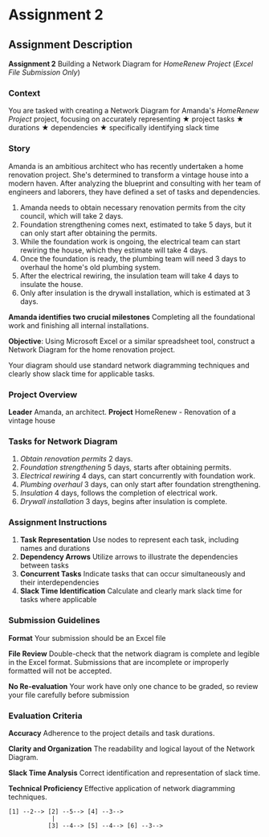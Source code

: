 # Assignment 2

## Assignment Description

<b>Assignment 2</b>
Building a Network Diagram for <i>HomeRenew Project</i> 
(*Excel File Submission Only*)

### Context 
You are tasked with creating a Network Diagram for Amanda's <i>HomeRenew Project</i>  project,
focusing on
accurately representing 
&starf; project tasks
&starf; durations
&starf; dependencies
&starf; specifically identifying slack time

### Story
Amanda is an ambitious architect who has recently undertaken a home renovation project. She's determined to transform a vintage house into a modern haven. After analyzing the blueprint and consulting with her team
of engineers and laborers, they have defined a set of tasks and dependencies.

1. Amanda needs to obtain necessary renovation permits from the city council, which will take 2 days.
2. Foundation strengthening comes next, estimated to take 5 days, but it can only start after obtaining the
permits.
1. While the foundation work is ongoing, the electrical team can start rewiring the house, which they
estimate will take 4 days.
1. Once the foundation is ready, the plumbing team will need 3 days to overhaul the home's old plumbing
system.
1. After the electrical rewiring, the insulation team will take 4 days to insulate the house.
2. Only after insulation is the drywall installation, which is estimated at 3 days.

<b>Amanda identifies two crucial milestones</b> Completing all the foundational work and finishing all internal installations.

<b>Objective</b>: Using Microsoft Excel or a similar spreadsheet tool, construct a Network Diagram for the home renovation project.

Your diagram should use standard network diagramming techniques and clearly show slack time for applicable tasks.

### Project Overview
**Leader** Amanda, an architect.
**Project** HomeRenew - Renovation of a vintage house

### Tasks for Network Diagram
1. *Obtain renovation permits* 2 days.
2. *Foundation strengthening* 5 days, starts after obtaining permits.
3. *Electrical rewiring* 4 days, can start concurrently with foundation work.
4. *Plumbing overhaul* 3 days, can only start after foundation strengthening.
5. *Insulation* 4 days, follows the completion of electrical work.
6. *Drywall installation* 3 days, begins after insulation is complete.

### Assignment Instructions

1. <b>Task Representation</b> Use nodes to represent each task, including names and durations
2. <b>Dependency Arrows</b> Utilize arrows to illustrate the dependencies between tasks
3. <b>Concurrent Tasks</b> Indicate tasks that can occur simultaneously and their interdependencies
4. <b>Slack Time Identification</b> Calculate and clearly mark slack time for tasks where applicable


### Submission Guidelines

**Format** Your submission should be an Excel file

**File Review** Double-check that the network diagram is complete and legible in the Excel format.
Submissions that are incomplete or improperly formatted will not be accepted.

**No Re-evaluation** Your work have only one chance to be graded, so review your file carefully before submission

### Evaluation Criteria

<b>Accuracy</b> Adherence to the project details and task durations.

<b>Clarity and Organization</b> The readability and logical layout of the Network Diagram.

<b>Slack Time Analysis</b> Correct identification and representation of slack time.

<b>Technical Proficiency</b> Effective application of network diagramming techniques.

```
[1] --2--> [2] --5--> [4] --3-->
            |
           [3] --4--> [5] --4--> [6] --3-->

```